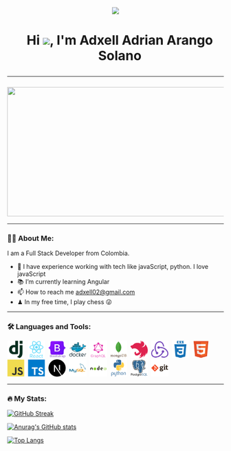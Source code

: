 <div id="header" align="center" >
  <img align="center" src="https://media.giphy.com/media/zhYSVCirREeIZtONCI/giphy.gif" width="100"/>
    <h3 style="font-size: 30px; margin-left: 20px" align="center"> Hi <img src="https://media.giphy.com/media/hvRJCLFzcasrR4ia7z/giphy.gif" width="30px"/>, I'm Adxell Adrian Arango Solano</h3>
</div>

---

<div align="center" >
  <img src="https://media.giphy.com/media/dWesBcTLavkZuG35MI/giphy.gif" width="600" height="300" style="margin-top: 10px"/>
</div>

---

### 🕵️‍♂️ About Me:

I am a Full Stack Developer from Colombia.

- 📰 I have experience working with tech like javaScript, python. I love javaScript
- 📚 I’m currently learning Angular
- 📫 How to reach me adxell02@gmail.com
- ♟ In my free time, I play chess 😜

---

### 🛠 Languages and Tools:

<div>
  <img src="https://github.com/devicons/devicon/blob/master/icons/django/django-plain.svg" title="Java" alt="django" width="40" height="40"/>&nbsp;
  <img src="https://github.com/devicons/devicon/blob/master/icons/react/react-original-wordmark.svg" title="React" alt="React" width="40" height="40"/>&nbsp;
  <img src="https://github.com/devicons/devicon/blob/master/icons/bootstrap/bootstrap-original-wordmark.svg" title="Bootstrap" alt="Bootstrap" width="40" height="40"/>&nbsp;
  <img src="https://github.com/devicons/devicon/blob/master/icons/docker/docker-original-wordmark.svg" title="Docker" alt="Docker" width="40" height="40"/>&nbsp;
  <img src="https://github.com/devicons/devicon/blob/master/icons/graphql/graphql-plain-wordmark.svg" title="Graphql" alt="Graphql" width="40" height="40"/>&nbsp;
  <img src="https://github.com/devicons/devicon/blob/master/icons/mongodb/mongodb-original-wordmark.svg" title="Mongo" alt="Mongo" width="40" height="40"/>&nbsp;
  <img src="https://github.com/devicons/devicon/blob/master/icons/nestjs/nestjs-plain.svg" title="Nest" alt="Nest" width="40" height="40"/>&nbsp;
  <img src="https://github.com/devicons/devicon/blob/master/icons/redux/redux-original.svg" title="Redux" alt="Redux " width="40" height="40"/>&nbsp;
  <img src="https://github.com/devicons/devicon/blob/master/icons/css3/css3-plain-wordmark.svg"  title="CSS3" alt="CSS" width="40" height="40"/>&nbsp;
  <img src="https://github.com/devicons/devicon/blob/master/icons/html5/html5-original.svg" title="HTML5" alt="HTML" width="40" height="40"/>&nbsp;
  <img src="https://github.com/devicons/devicon/blob/master/icons/javascript/javascript-original.svg" title="JavaScript" alt="JavaScript" width="40" height="40"/>&nbsp;
  <img src="https://github.com/devicons/devicon/blob/master/icons/typescript/typescript-original.svg" title="TypeScript" alt="TypeScript" width="40" height="40"/>&nbsp;
  <img src="https://github.com/devicons/devicon/blob/master/icons/nextjs/nextjs-original.svg" title="Next"  alt="Next" width="40" height="40"/>&nbsp;
  <img src="https://github.com/devicons/devicon/blob/master/icons/mysql/mysql-original-wordmark.svg" title="MySQL"  alt="MySQL" width="40" height="40"/>&nbsp;
  <img src="https://github.com/devicons/devicon/blob/master/icons/nodejs/nodejs-original-wordmark.svg" title="NodeJS" alt="NodeJS" width="40" height="40"/>&nbsp;
  <img src="https://github.com/devicons/devicon/blob/master/icons/python/python-original-wordmark.svg" title="Python" alt="Python" width="40" height="40"/>&nbsp;
  <img src="https://github.com/devicons/devicon/blob/master/icons/postgresql/postgresql-original-wordmark.svg" title="Posgresql" alt="Posgresql" width="40" height="40"/>&nbsp;
  <img src="https://github.com/devicons/devicon/blob/master/icons/git/git-original-wordmark.svg" title="Git" **alt="Git" width="40" height="40"/>
</div>

---

### :fire: My Stats:

[![GitHub Streak](https://github-readme-streak-stats.herokuapp.com?user=adxell&theme=dark&background=000000)](https://git.io/streak-stats)

[![Anurag's GitHub stats](https://github-readme-stats.vercel.app/api?username=adxell&count_private=false&show_icons=true&theme=dark)](https://github.com/anuraghazra/github-readme-stats)

[![Top Langs](https://github-readme-stats.vercel.app/api/top-langs/?username=adxell&layout=compact&theme=dark)](https://github.com/anuraghazra/github-readme-stats)

<img src="https://komarev.com/ghpvc/?username=Adxell" alt=""/>
